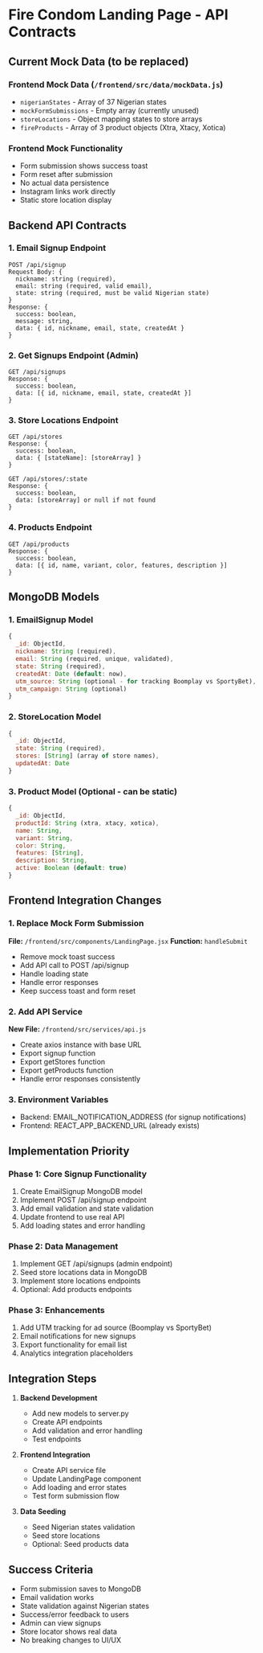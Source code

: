 # Fire Condom Landing Page - API Contracts

## Current Mock Data (to be replaced)

### Frontend Mock Data (`/frontend/src/data/mockData.js`)
- `nigerianStates` - Array of 37 Nigerian states
- `mockFormSubmissions` - Empty array (currently unused)
- `storeLocations` - Object mapping states to store arrays
- `fireProducts` - Array of 3 product objects (Xtra, Xtacy, Xotica)

### Frontend Mock Functionality
- Form submission shows success toast
- Form reset after submission
- No actual data persistence
- Instagram links work directly
- Static store location display

## Backend API Contracts

### 1. Email Signup Endpoint
```
POST /api/signup
Request Body: {
  nickname: string (required),
  email: string (required, valid email),
  state: string (required, must be valid Nigerian state)
}
Response: {
  success: boolean,
  message: string,
  data: { id, nickname, email, state, createdAt }
}
```

### 2. Get Signups Endpoint (Admin)
```
GET /api/signups
Response: {
  success: boolean,
  data: [{ id, nickname, email, state, createdAt }]
}
```

### 3. Store Locations Endpoint
```
GET /api/stores
Response: {
  success: boolean,
  data: { [stateName]: [storeArray] }
}

GET /api/stores/:state
Response: {
  success: boolean,
  data: [storeArray] or null if not found
}
```

### 4. Products Endpoint
```
GET /api/products
Response: {
  success: boolean,
  data: [{ id, name, variant, color, features, description }]
}
```

## MongoDB Models

### 1. EmailSignup Model
```javascript
{
  _id: ObjectId,
  nickname: String (required),
  email: String (required, unique, validated),
  state: String (required),
  createdAt: Date (default: now),
  utm_source: String (optional - for tracking Boomplay vs SportyBet),
  utm_campaign: String (optional)
}
```

### 2. StoreLocation Model
```javascript
{
  _id: ObjectId,
  state: String (required),
  stores: [String] (array of store names),
  updatedAt: Date
}
```

### 3. Product Model (Optional - can be static)
```javascript
{
  _id: ObjectId,
  productId: String (xtra, xtacy, xotica),
  name: String,
  variant: String,
  color: String,
  features: [String],
  description: String,
  active: Boolean (default: true)
}
```

## Frontend Integration Changes

### 1. Replace Mock Form Submission
**File:** `/frontend/src/components/LandingPage.jsx`
**Function:** `handleSubmit`
- Remove mock toast success
- Add API call to POST /api/signup
- Handle loading state
- Handle error responses
- Keep success toast and form reset

### 2. Add API Service
**New File:** `/frontend/src/services/api.js`
- Create axios instance with base URL
- Export signup function
- Export getStores function  
- Export getProducts function
- Handle error responses consistently

### 3. Environment Variables
- Backend: EMAIL_NOTIFICATION_ADDRESS (for signup notifications)
- Frontend: REACT_APP_BACKEND_URL (already exists)

## Implementation Priority

### Phase 1: Core Signup Functionality
1. Create EmailSignup MongoDB model
2. Implement POST /api/signup endpoint
3. Add email validation and state validation
4. Update frontend to use real API
5. Add loading states and error handling

### Phase 2: Data Management
1. Implement GET /api/signups (admin endpoint)
2. Seed store locations data in MongoDB
3. Implement store locations endpoints
4. Optional: Add products endpoints

### Phase 3: Enhancements
1. Add UTM tracking for ad source (Boomplay vs SportyBet)
2. Email notifications for new signups
3. Export functionality for email list
4. Analytics integration placeholders

## Integration Steps

1. **Backend Development**
   - Add new models to server.py
   - Create API endpoints
   - Add validation and error handling
   - Test endpoints

2. **Frontend Integration**  
   - Create API service file
   - Update LandingPage component
   - Add loading and error states
   - Test form submission flow

3. **Data Seeding**
   - Seed Nigerian states validation
   - Seed store locations
   - Optional: Seed products data

## Success Criteria

- Form submission saves to MongoDB
- Email validation works
- State validation against Nigerian states
- Success/error feedback to users
- Admin can view signups
- Store locator shows real data
- No breaking changes to UI/UX